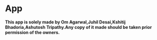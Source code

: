 # App 
**This app is solely made by Om Agarwal,Juhil Desai,Kshitij Bhadoria,Ashutosh Tripathy.Any copy of it made should be taken prior permission of the owners.**
